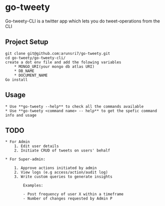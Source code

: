 # go-tweety

Go-tweety-CLI is a twitter app which lets you do tweet-operations from the CLI

## Project Setup
    git clone git@github.com:arunsri7/go-tweety.git
    cd go-tweety/go-tweety-cli/
    create a dot env file and add the folowing variables
        * MONGO_URI(your mongo db atlas URI)
        * DB_NAME
        * DOCUMENT_NAME
    Go install

## Usage
    * Use **go-tweety --help** to check all the commands available
    * Use **go-tweety <command name> -- help** to get the spefic command info and usage

## TODO
    * For Admin
        1. Edit user details
        2. Initiate CRUD of tweets on users' behalf

    * For Super-admin:

        1. Approve actions initiated by admin
        2. View logs (e.g access/action/audit log)
        3. Write custom queries to generate insights

            Examples:

            - Post frequency of user X within a timeframe
            - Number of changes requested by Admin P
